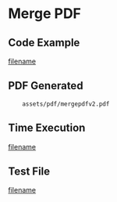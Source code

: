# Merge PDF

## Code Example
[filename](../../assets/examples/mergepdf/v2/main.go  ':include :type=code')


## PDF Generated
```pdf
	assets/pdf/mergepdfv2.pdf
```

## Time Execution
[filename](../../assets/text/mergepdfv2.txt  ':include :type=code')

## Test File
[filename](https://raw.githubusercontent.com/johnfercher/maroto/master/test/maroto/examples/mergepdf.json  ':include :type=code')